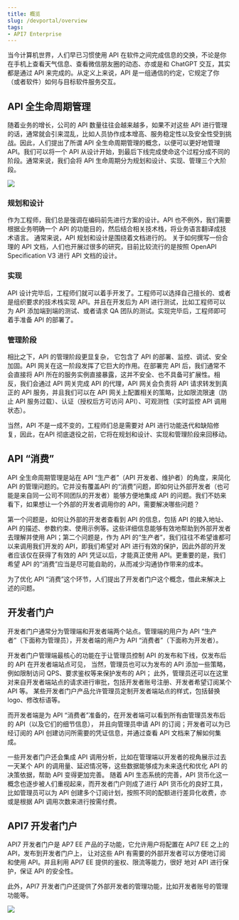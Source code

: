 ```yaml
---
title: 概览
slug: /devportal/overview
tags:
- API7 Enterprise
---
```


当今计算机世界，人们早已习惯使用 API 在软件之间完成信息的交换，不论是你在手机上查看天气信息、查看微信朋友圈的动态、亦或是和 ChatGPT 交互，其实都是通过 API 来完成的。从定义上来说，API 是一组通信的约定，它规定了你（或者软件）如何与目标软件服务交互。

## API 全生命周期管理

随着业务的增长，公司的 API 数量往往会越来越多，如果不对这些 API 进行管理的话，通常就会引来混乱，比如人员协作成本增高、服务稳定性以及安全性受到挑战。因此，人们提出了所谓 API 全生命周期管理的概念，以便可以更好地管理 API。我们可以将一个 API 从设计开始，到最后下线完成使命这个过程分成不同的阶段。通常来说，我们会将 API 生命周期分为规划和设计、实现、管理三个大阶段。

![](https://static.apiseven.com/uploads/2023/02/24/JKTjbMlq_api-full-lifecycle-simple.PNG)

### 规划和设计

作为工程师，我们总是强调在编码前先进行方案的设计。API 也不例外，我们需要根据业务明确一个 API 的功能目的，然后结合相关技术栈，将业务语言翻译成技术语言。
通常来说，API 规划和设计是围绕着文档进行的。 关于如何撰写一份合理的 API 文档，人们也开展过很多的研究，目前比较流行的是按照 OpenAPI Specification V3 进行 API 文档的设计。

### 实现

API 设计完毕后，工程师们就可以着手开发了。工程师可以选择自己擅长的、或者是组织要求的技术栈实现 API。并且在开发后为 API 进行测试，比如工程师可以为 API 添加端到端的测试、或者请求 QA 团队的测试。实现完毕后，工程师即可着手准备 API 的部署了。

### 管理阶段

相比之下，API 的管理阶段更显复杂， 它包含了 API 的部署、监控、调试、安全加固。API 网关在这一阶段发挥了它巨大的作用。在部署完 API 后，我们通常不会直接将 API 所在的服务实例直接暴露，这并不安全、也不具备可扩展性。相反，我们会通过 API 网关完成 API 的代理，API 网关会负责将 API 请求转发到真正的 API 服务，并且我们可以在 API 网关上配置相关的策略，比如限流限速（防止 API 服务过载）、认证（授权后方可访问 API）、可观测性（实时监控 API 调用状态）。

当然，API 不是一成不变的，工程师们总是需要对 API 进行功能迭代和缺陷修复，因此，在API 彻底退役之前，它将在规划和设计、实现和管理阶段来回移动。

## API “消费”

API 全生命周期管理是站在 API “生产者”（API 开发者、维护者）的角度，来简化 API 的管理问题的。它并没有覆盖API 的“消费”问题，即如何让外部开发者（也可能是来自同一公司不同团队的开发者）能够方便地集成 API 的问题。我们不妨来看下，如果想让一个外部的开发者调用你的 API，需要解决哪些问题？

第一个问题是，如何让外部的开发者查看到 API 的信息，包括 API 的接入地址、API 的描述、参数约束、使用示例等。这些详细信息能够有效地帮助到外部开发者去理解并使用 API；第二个问题是，作为 API 的“生产者”，我们往往不希望谁都可以来调用我们开发的 API，即我们希望对 API 进行有效的保护，因此外部的开发者应该仅在获得了有效的 API 凭证以后，才能真正使用 API。更重要的是，我们希望 API 的“消费”应当是尽可能自助的，从而减少沟通协作带来的成本。

为了优化 API “消费”这个环节，人们提出了开发者门户这个概念，借此来解决上述的问题。

## 开发者门户

开发者门户通常分为管理端和开发者端两个站点。管理端的用户为 API “生产者”（下面称为管理员），开发者端的用户为 API “消费者”（下面称为开发者）。

开发者门户管理端最核心的功能在于让管理员控制 API 的发布和下线，仅发布后的 API 在开发者端站点可见，
当然，管理员也可以为发布的 API 添加一些策略，例如限制访问 QPS、要求鉴权等来保护发布的 API；
此外，管理员还可以在这里对来自开发者端站点的请求进行审批，包括开发者账号注册、开发者希望订阅某个 API 等。
某些开发者门户产品允许管理员定制开发者端站点的样式，包括替换 logo、修改标语等。

而开发者端是为 API “消费者”准备的，在开发者端可以看到所有由管理员发布后的 API（以及它们的细节信息），
并且向管理员申请 API 的订阅；开发者可以为已经订阅的 API 创建访问所需要的凭证信息，并通过查看 API 文档来了解如何集成。

一些开发者门户还会集成 API 调用分析，比如在管理端以开发者的视角展示过去一天某个 API 的调用量、延迟情况等，这些数据能够成为未来迭代和优化 API 的决策依据，帮助 API 变得更加完善。
随着 API 生态系统的完善，API 货币化这一概念也逐步被人们重视起来，而开发者门户则成了进行 API 货币化的良好工具，比如管理员可以为 API 创建多个订阅计划，按照不同的配额进行差异化收费，亦或是根据 API 调用次数来进行按需付费。

## API7 开发者门户

API7 开发者门户是 AP7 EE 产品的子功能，它允许用户将配置在 API7 EE 之上的 API，发布到开发者门户上，
让对这些 API 有需要的外部开发者可以方便地订阅和使用 API。并且利用 API7 EE 提供的鉴权、限流等能力，很好
地对 API 进行保护，保证 API 的安全性。

此外，API7 开发者门户还提供了外部开发者的管理功能，比如开发者账号的管理功能等。

![](https://static.apiseven.com/uploads/2023/02/24/tXODVC03_api7-devportal.PNG)
